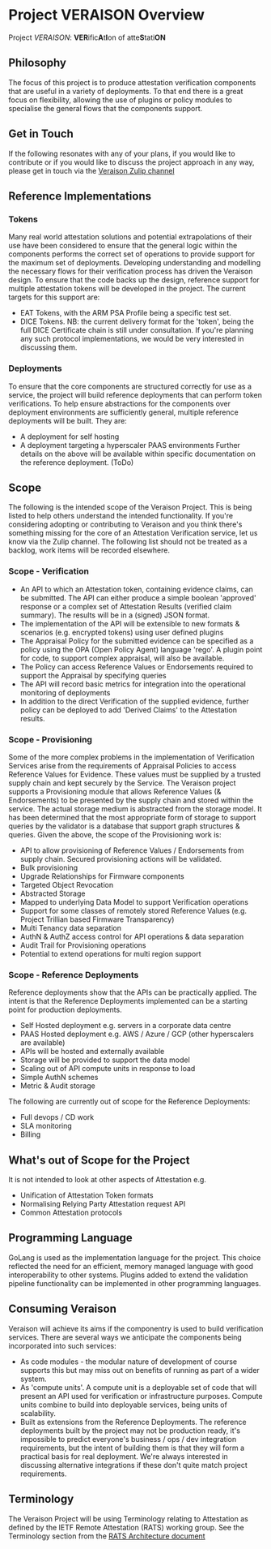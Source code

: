 # Project VERAISON Overview

Project _VERAISON_: **VER**ific**A**t**I**on of atte**S**tati**ON**

## Philosophy
The focus of this project is to produce attestation verification components that are useful in a variety of deployments.
To that end there is a great focus on flexibility, allowing the use of plugins or policy modules to specialise the general flows that the components support.

## Get in Touch
If the following resonates with any of your plans, if you would like to contribute or if you would like to discuss the project approach in any way, please get in touch via the [Veraison Zulip channel](https://veraison.zulipchat.com)

## Reference Implementations
### Tokens
Many real world attestation solutions and potential extrapolations of their use have been considered to ensure that the general logic within the components performs the correct set of operations to provide support for the maximum set of deployments. Developing understanding and modelling the necessary flows for their verification process has driven the Veraison design.
To ensure that the code backs up the design, reference support for multiple attestation tokens will be developed in the project. The current targets for this support are:
* EAT Tokens, with the ARM PSA Profile being a specific test set. 
* DICE Tokens. NB: the current delivery format for the 'token', being the full DICE Certificate chain is still under consultation. If you're planning any such protocol implementations, we would be very interested in discussing them.

### Deployments
To ensure that the core components are structured correctly for use as a service, the project will build reference deployments that can perform token verifications. To help ensure abstractions for the components over deployment environments are sufficiently general, multiple reference deployments will be built. They are:
* A deployment for self hosting
* A deployment targeting a hyperscaler PAAS environments
Further details on the above will be available within specific documentation on the reference deployment. (ToDo) 

## Scope 
The following is the intended scope of the Veraison Project. This is being listed to help others understand the intended functionality. If you're considering adopting or contributing to Veraison and you think there's something missing for the core of an Attestation Verification service, let us know via the Zulip channel. The following list should not be treated as a backlog, work items will be recorded elsewhere. 
### Scope - Verification
* An API to which an Attestation token, containing evidence claims, can be submitted. The API can either produce a simple boolean 'approved' response or a complex set of Attestation Results (verified claim summary). The results will be in a (signed) JSON format.
* The implementation of the API will be extensible to new formats & scenarios (e.g. encrypted tokens) using user defined plugins
* The Appraisal Policy for the submitted evidence can be specified as a policy using the OPA (Open Policy Agent) language 'rego'. A plugin point for code, to support complex appraisal, will also be available.
* The Policy can access Reference Values or Endorsements required to support the Appraisal by specifying queries
* The API will record basic metrics for integration into the operational monitoring of deployments
* In addition to the direct Verification of the supplied evidence, further policy can be deployed to add 'Derived Claims' to the Attestation results.

### Scope - Provisioning
Some of the more complex problems in the implementation of Verification Services arise from the requirements of Appraisal Policies to access Reference Values for Evidence. These values must be supplied by a trusted supply chain and kept securely by the Service. The Veraison project supports a Provisioning module that allows Reference Values (& Endorsements) to be presented by the supply chain and stored within the service. The actual storage medium is abstracted from the storage model. It has been determined that the most appropriate form of storage to support queries by the validator is a database that support graph structures & queries.
Given the above, the scope of the Provisioning work is:
* API to allow provisioning of Reference Values / Endorsements from supply chain. Secured provisioning actions will be validated.
* Bulk provisioning
* Upgrade Relationships for Firmware components
* Targeted Object Revocation
* Abstracted Storage
* Mapped to underlying Data Model to support Verification operations
* Support for some classes of remotely stored Reference Values (e.g. Project Trillian based Firmware Transparency)
* Multi Tenancy data separation
* AuthN & AuthZ access control for API operations & data separation
* Audit Trail for Provisioning operations
* Potential to extend operations for multi region support

### Scope - Reference Deployments
Reference deployments show that the APIs can be practically applied. The intent is that the Reference Deployments implemented can be a starting point for production deployments.
* Self Hosted deployment e.g. servers in a corporate data centre
* PAAS Hosted deployment e.g. AWS / Azure / GCP (other hyperscalers are available)
* APIs will be hosted and externally available
* Storage will be provided to support the data model
* Scaling out of API compute units in response to load
* Simple AuthN schemes
* Metric & Audit storage

The following are currently out of scope for the Reference Deployments:
* Full devops / CD work
* SLA monitoring
* Billing


## What's out of Scope for the Project
It is not intended to look at other aspects of Attestation e.g.
* Unification of Attestation Token formats
* Normalising Relying Party Attestation request API
* Common Attestation protocols


## Programming Language
GoLang is used as the implementation language for the project. This choice reflected the need for an efficient, memory managed language with good interoperability to other systems. Plugins added to extend the validation pipeline functionality can be implemented in other programming languages.

## Consuming Veraison
Veraison will achieve its aims if the componentry is used to build verification services. There are several ways we anticipate the components being incorporated into such services:
* As code modules - the modular nature of development of course supports this but may miss out on benefits of running as part of a wider system. 
* As 'compute units'. A compute unit is a deployable set of code that will present an API used for verification or infrastructure purposes. Compute units combine to build into deployable services, being units of scalability.
* Built as extensions from the Reference Deployments. The reference deployments built by the project may not be production ready, it's impossible to predict everyone's business / ops / dev integration requirements, but the intent of building them is that they will form a practical basis for real deployment. 
We're always interested in discussing alternative integrations if these don't quite match project requirements. 
## Terminology
The Veraison Project will be using Terminology relating to Attestation as defined by the IETF Remote Attestation (RATS) working group. See the Terminology section from the [RATS Architecture document](https://tools.ietf.org/html/draft-ietf-rats-architecture-07)
